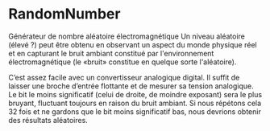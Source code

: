 # RandomNumber
Générateur de nombre aléatoire électromagnétique
Un niveau aléatoire (élevé ?) peut être obtenu en observant un aspect du monde physique réel et en capturant le bruit ambiant constitué par l'environnement électromagnétique (le «bruit» constitue en quelque sorte l'aléatoire).

C’est assez facile avec un convertisseur analogique digital. Il suffit de laisser une broche d’entrée flottante et de mesurer sa tension analogique. Le bit le moins significatif (celui de droite, de moindre exposant) sera le plus bruyant, fluctuant toujours en raison du bruit ambiant. Si nous répétons cela 32 fois et ne gardons que le bit moins significatif bas, nous devrions obtenir des résultats aléatoires.
